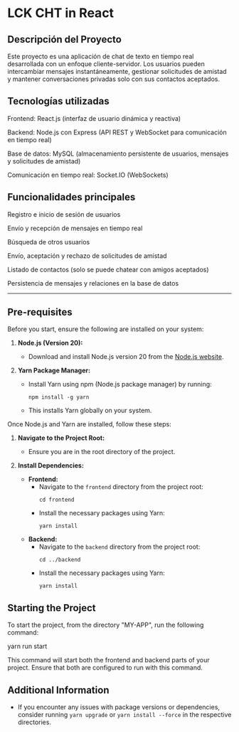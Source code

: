 # LCK CHT in React

## Descripción del Proyecto
Este proyecto es una aplicación de chat de texto en tiempo real desarrollada con un enfoque cliente-servidor. Los usuarios pueden intercambiar mensajes instantáneamente, gestionar solicitudes de amistad y mantener conversaciones privadas solo con sus contactos aceptados.

## Tecnologías utilizadas
Frontend: React.js (interfaz de usuario dinámica y reactiva)

Backend: Node.js con Express (API REST y WebSocket para comunicación en tiempo real)

Base de datos: MySQL (almacenamiento persistente de usuarios, mensajes y solicitudes de amistad)

Comunicación en tiempo real: Socket.IO (WebSockets)

## Funcionalidades principales
Registro e inicio de sesión de usuarios

Envío y recepción de mensajes en tiempo real

Búsqueda de otros usuarios

Envío, aceptación y rechazo de solicitudes de amistad

Listado de contactos (solo se puede chatear con amigos aceptados)

Persistencia de mensajes y relaciones en la base de datos

--- --- --- --- --- --- --- ---- --- --- ---

## Pre-requisites

Before you start, ensure the following are installed on your system:

1. **Node.js (Version 20):**
   - Download and install Node.js version 20 from the [Node.js website](https://nodejs.org/).

2. **Yarn Package Manager:**
   - Install Yarn using npm (Node.js package manager) by running:
     ```
     npm install -g yarn
     ```
   - This installs Yarn globally on your system.

Once Node.js and Yarn are installed, follow these steps:

1. **Navigate to the Project Root:**
   - Ensure you are in the root directory of the project.

2. **Install Dependencies:**
   - **Frontend:**
     - Navigate to the `frontend` directory from the project root:
       ```
       cd frontend
       ```
     - Install the necessary packages using Yarn:
       ```
       yarn install
       ```
   - **Backend:**
     - Navigate to the `backend` directory from the project root:
       ```
       cd ../backend
       ```
     - Install the necessary packages using Yarn:
       ```
       yarn install
       ```

## Starting the Project

To start the project, from the directory "MY-APP", run the following command:

yarn run start

This command will start both the frontend and backend parts of your project. Ensure that both are configured to run with this command.

## Additional Information

- If you encounter any issues with package versions or dependencies, consider running `yarn upgrade` or `yarn install --force` in the respective directories.



